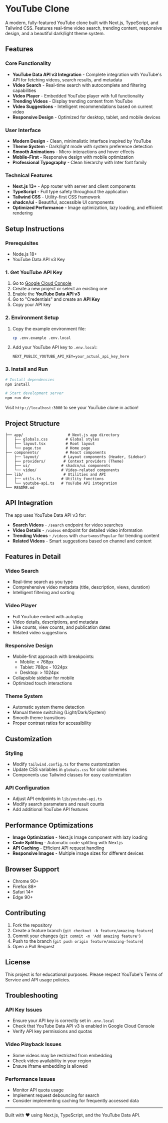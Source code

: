 # YouTube Clone

A modern, fully-featured YouTube clone built with Next.js, TypeScript, and Tailwind CSS. Features real-time video search, trending content, responsive design, and a beautiful dark/light theme system.

## Features

### Core Functionality
- **YouTube Data API v3 Integration** - Complete integration with YouTube's API for fetching videos, search results, and metadata
- **Video Search** - Real-time search with autocomplete and filtering capabilities
- **Video Player** - Embedded YouTube player with full functionality
- **Trending Videos** - Display trending content from YouTube
- **Video Suggestions** - Intelligent recommendations based on current video
- **Responsive Design** - Optimized for desktop, tablet, and mobile devices

### User Interface
- **Modern Design** - Clean, minimalistic interface inspired by YouTube
- **Theme System** - Dark/light mode with system preference detection
- **Smooth Animations** - Micro-interactions and hover effects
- **Mobile-First** - Responsive design with mobile optimization
- **Professional Typography** - Clean hierarchy with Inter font family

### Technical Features
- **Next.js 13+** - App router with server and client components
- **TypeScript** - Full type safety throughout the application
- **Tailwind CSS** - Utility-first CSS framework
- **shadcn/ui** - Beautiful, accessible UI components
- **Optimized Performance** - Image optimization, lazy loading, and efficient rendering

## Setup Instructions

### Prerequisites
- Node.js 18+ 
- YouTube Data API v3 Key

### 1. Get YouTube API Key

1. Go to [Google Cloud Console](https://console.developers.google.com/)
2. Create a new project or select an existing one
3. Enable the **YouTube Data API v3**
4. Go to "Credentials" and create an **API Key**
5. Copy your API key

### 2. Environment Setup

1. Copy the example environment file:
   ```bash
   cp .env.example .env.local
   ```

2. Add your YouTube API key to `.env.local`:
   ```
   NEXT_PUBLIC_YOUTUBE_API_KEY=your_actual_api_key_here
   ```

### 3. Install and Run

```bash
# Install dependencies
npm install

# Start development server
npm run dev
```

Visit `http://localhost:3000` to see your YouTube clone in action!

## Project Structure

```
├── app/                    # Next.js app directory
│   ├── globals.css        # Global styles
│   ├── layout.tsx         # Root layout
│   └── page.tsx           # Home page
├── components/            # React components
│   ├── layout/           # Layout components (Header, Sidebar)
│   ├── providers/        # Context providers (Theme)
│   ├── ui/              # shadcn/ui components
│   └── video/           # Video-related components
├── lib/                  # Utilities and API
│   ├── utils.ts         # Utility functions
│   └── youtube-api.ts   # YouTube API integration
└── README.md
```

## API Integration

The app uses YouTube Data API v3 for:

- **Search Videos** - `/search` endpoint for video searches
- **Video Details** - `/videos` endpoint for detailed video information
- **Trending Videos** - `/videos` with `chart=mostPopular` for trending content
- **Related Videos** - Smart suggestions based on channel and content

## Features in Detail

### Video Search
- Real-time search as you type
- Comprehensive video metadata (title, description, views, duration)
- Intelligent filtering and sorting

### Video Player
- Full YouTube embed with autoplay
- Video details, descriptions, and metadata
- Like counts, view counts, and publication dates
- Related video suggestions

### Responsive Design
- Mobile-first approach with breakpoints:
  - Mobile: < 768px
  - Tablet: 768px - 1024px
  - Desktop: > 1024px
- Collapsible sidebar for mobile
- Optimized touch interactions

### Theme System
- Automatic system theme detection
- Manual theme switching (Light/Dark/System)
- Smooth theme transitions
- Proper contrast ratios for accessibility

## Customization

### Styling
- Modify `tailwind.config.ts` for theme customization
- Update CSS variables in `globals.css` for color schemes
- Components use Tailwind classes for easy customization

### API Configuration
- Adjust API endpoints in `lib/youtube-api.ts`
- Modify search parameters and result counts
- Add additional YouTube API features

## Performance Optimizations

- **Image Optimization** - Next.js Image component with lazy loading
- **Code Splitting** - Automatic code splitting with Next.js
- **API Caching** - Efficient API request handling
- **Responsive Images** - Multiple image sizes for different devices

## Browser Support

- Chrome 90+
- Firefox 88+
- Safari 14+
- Edge 90+

## Contributing

1. Fork the repository
2. Create a feature branch (`git checkout -b feature/amazing-feature`)
3. Commit your changes (`git commit -m 'Add amazing feature'`)
4. Push to the branch (`git push origin feature/amazing-feature`)
5. Open a Pull Request

## License

This project is for educational purposes. Please respect YouTube's Terms of Service and API usage policies.

## Troubleshooting

### API Key Issues
- Ensure your API key is correctly set in `.env.local`
- Check that YouTube Data API v3 is enabled in Google Cloud Console
- Verify API key permissions and quotas

### Video Playback Issues
- Some videos may be restricted from embedding
- Check video availability in your region
- Ensure iframe embedding is allowed

### Performance Issues
- Monitor API quota usage
- Implement request debouncing for search
- Consider implementing caching for frequently accessed data

---

Built with ❤️ using Next.js, TypeScript, and the YouTube Data API.
